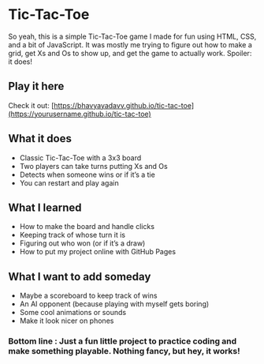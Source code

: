# Tic-Tac-Toe 

So yeah, this is a simple Tic-Tac-Toe game I made for fun using HTML, CSS, and a bit of JavaScript. It was mostly me trying to figure out how to make a grid, get Xs and Os to show up, and get the game to actually work. Spoiler: it does!

## Play it here

Check it out: [https://bhavyayadavv.github.io/tic-tac-toe](https://yourusername.github.io/tic-tac-toe)

## What it does

- Classic Tic-Tac-Toe with a 3x3 board
- Two players can take turns putting Xs and Os
- Detects when someone wins or if it’s a tie
- You can restart and play again

## What I learned

- How to make the board and handle clicks
- Keeping track of whose turn it is
- Figuring out who won (or if it’s a draw)
- How to put my project online with GitHub Pages

## What I want to add someday

- Maybe a scoreboard to keep track of wins
- An AI opponent (because playing with myself gets boring)
- Some cool animations or sounds
- Make it look nicer on phones

### Bottom line : Just a fun little project to practice coding and make something playable. Nothing fancy, but hey, it works!


